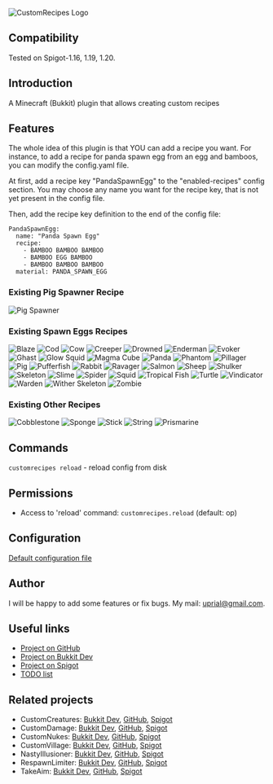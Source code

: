 ![CustomRecipes Logo](images/customrecipes-logo.png)

## Compatibility

Tested on Spigot-1.16, 1.19, 1.20.

## Introduction

A Minecraft (Bukkit) plugin that allows creating custom recipes

## Features

The whole idea of this plugin is that YOU can add a recipe you want. For instance, to add a recipe for panda spawn egg from an egg and bamboos, you can modify the config.yaml file.

At first, add a recipe key "PandaSpawnEgg" to the "enabled-recipes" config section. You may choose any name you want for the recipe key, that is not yet present in the config file.

Then, add the recipe key definition to the end of the config file:

    PandaSpawnEgg:
      name: "Panda Spawn Egg"
      recipe:
        - BAMBOO BAMBOO BAMBOO
        - BAMBOO EGG BAMBOO
        - BAMBOO BAMBOO BAMBOO
      material: PANDA_SPAWN_EGG

### Existing Pig Spawner Recipe
![Pig Spawner](https://raw.githubusercontent.com/uprial/customrecipes/master/images/pig_spawner.png)

### Existing Spawn Eggs Recipes
![Blaze](https://raw.githubusercontent.com/uprial/customrecipes/master/images/blaze_spawn_egg.png)
![Cod](https://raw.githubusercontent.com/uprial/customrecipes/master/images/cod_spawn_egg.png)
![Cow](https://raw.githubusercontent.com/uprial/customrecipes/master/images/cow_spawn_egg.png)
![Creeper](https://raw.githubusercontent.com/uprial/customrecipes/master/images/creeper_spawn_egg.png)
![Drowned](https://raw.githubusercontent.com/uprial/customrecipes/master/images/drowned_spawn_egg.png)
![Enderman](https://raw.githubusercontent.com/uprial/customrecipes/master/images/enderman_spawn_egg.png)
![Evoker](https://raw.githubusercontent.com/uprial/customrecipes/master/images/evoker_spawn_egg.png)
![Ghast](https://raw.githubusercontent.com/uprial/customrecipes/master/images/ghast_spawn_egg.png)
![Glow Squid](https://raw.githubusercontent.com/uprial/customrecipes/master/images/glow_squid_spawn_egg.png)
![Magma Cube](https://raw.githubusercontent.com/uprial/customrecipes/master/images/magma_cube_spawn_egg.png)
![Panda](https://raw.githubusercontent.com/uprial/customrecipes/master/images/panda_spawn_egg.png)
![Phantom](https://raw.githubusercontent.com/uprial/customrecipes/master/images/phantom_spawn_egg.png)
![Pillager](https://raw.githubusercontent.com/uprial/customrecipes/master/images/pillager_spawn_egg.png)
![Pig](https://raw.githubusercontent.com/uprial/customrecipes/master/images/pig_spawn_egg.png)
![Pufferfish](https://raw.githubusercontent.com/uprial/customrecipes/master/images/pufferfish_spawn_egg.png)
![Rabbit](https://raw.githubusercontent.com/uprial/customrecipes/master/images/rabbit_spawn_egg.png)
![Ravager](https://raw.githubusercontent.com/uprial/customrecipes/master/images/ravager_spawn_egg.png)
![Salmon](https://raw.githubusercontent.com/uprial/customrecipes/master/images/salmon_spawn_egg.png)
![Sheep](https://raw.githubusercontent.com/uprial/customrecipes/master/images/sheep_spawn_egg.png)
![Shulker](https://raw.githubusercontent.com/uprial/customrecipes/master/images/shulker_spawn_egg.png)
![Skeleton](https://raw.githubusercontent.com/uprial/customrecipes/master/images/skeleton_spawn_egg.png)
![Slime](https://raw.githubusercontent.com/uprial/customrecipes/master/images/slime_spawn_egg.png)
![Spider](https://raw.githubusercontent.com/uprial/customrecipes/master/images/spider_spawn_egg.png)
![Squid](https://raw.githubusercontent.com/uprial/customrecipes/master/images/squid_spawn_egg.png)
![Tropical Fish](https://raw.githubusercontent.com/uprial/customrecipes/master/images/tropical_fish_spawn_egg.png)
![Turtle](https://raw.githubusercontent.com/uprial/customrecipes/master/images/turtle_spawn_egg.png)
![Vindicator](https://raw.githubusercontent.com/uprial/customrecipes/master/images/vindicator_spawn_egg.png)
![Warden](https://raw.githubusercontent.com/uprial/customrecipes/master/images/warden_spawn_egg.png)
![Wither Skeleton](https://raw.githubusercontent.com/uprial/customrecipes/master/images/wither_skeleton_spawn_egg.png)
![Zombie](https://raw.githubusercontent.com/uprial/customrecipes/master/images/zombie_spawn_egg.png)

### Existing Other Recipes
![Cobblestone](https://raw.githubusercontent.com/uprial/customrecipes/master/images/cobblestone.png)
![Sponge](https://raw.githubusercontent.com/uprial/customrecipes/master/images/sponge.png)
![Stick](https://raw.githubusercontent.com/uprial/customrecipes/master/images/stick.png)
![String](https://raw.githubusercontent.com/uprial/customrecipes/master/images/string.png)
![Prismarine](https://raw.githubusercontent.com/uprial/customrecipes/master/images/prismarine.png)

## Commands

`customrecipes reload` - reload config from disk

## Permissions

* Access to 'reload' command:
`customrecipes.reload` (default: op)

## Configuration
[Default configuration file](src/main/resources/config.yml)

## Author
I will be happy to add some features or fix bugs. My mail: uprial@gmail.com.

## Useful links
* [Project on GitHub](https://github.com/uprial/customrecipes/)
* [Project on Bukkit Dev](https://dev.bukkit.org/projects/custom-recipes)
* [Project on Spigot](https://www.spigotmc.org/resources/customrecipes.89435/)
* [TODO list](TODO.md)

## Related projects
* CustomCreatures: [Bukkit Dev](http://dev.bukkit.org/bukkit-plugins/customcreatures/), [GitHub](https://github.com/uprial/customcreatures), [Spigot](https://www.spigotmc.org/resources/customcreatures.68711/)
* CustomDamage: [Bukkit Dev](http://dev.bukkit.org/bukkit-plugins/customdamage/), [GitHub](https://github.com/uprial/customdamage), [Spigot](https://www.spigotmc.org/resources/customdamage.68712/)
* CustomNukes: [Bukkit Dev](http://dev.bukkit.org/bukkit-plugins/customnukes/), [GitHub](https://github.com/uprial/customnukes), [Spigot](https://www.spigotmc.org/resources/customnukes.68710/)
* CustomVillage: [Bukkit Dev](http://dev.bukkit.org/bukkit-plugins/customvillage/), [GitHub](https://github.com/uprial/customvillage/), [Spigot](https://www.spigotmc.org/resources/customvillage.69170/)
* NastyIllusioner: [Bukkit Dev](https://legacy.curseforge.com/minecraft/bukkit-plugins/nastyillusioner), [GitHub](https://github.com/uprial/nastyillusioner), [Spigot](https://www.spigotmc.org/resources/nastyillusioner.109715/)
* RespawnLimiter: [Bukkit Dev](https://www.curseforge.com/minecraft/bukkit-plugins/respawn-limiter), [GitHub](https://github.com/uprial/respawnlimiter/), [Spigot](https://www.spigotmc.org/resources/respawnlimiter.106469/)
* TakeAim: [Bukkit Dev](https://dev.bukkit.org/projects/takeaim), [GitHub](https://github.com/uprial/takeaim), [Spigot](https://www.spigotmc.org/resources/takeaim.68713/)
